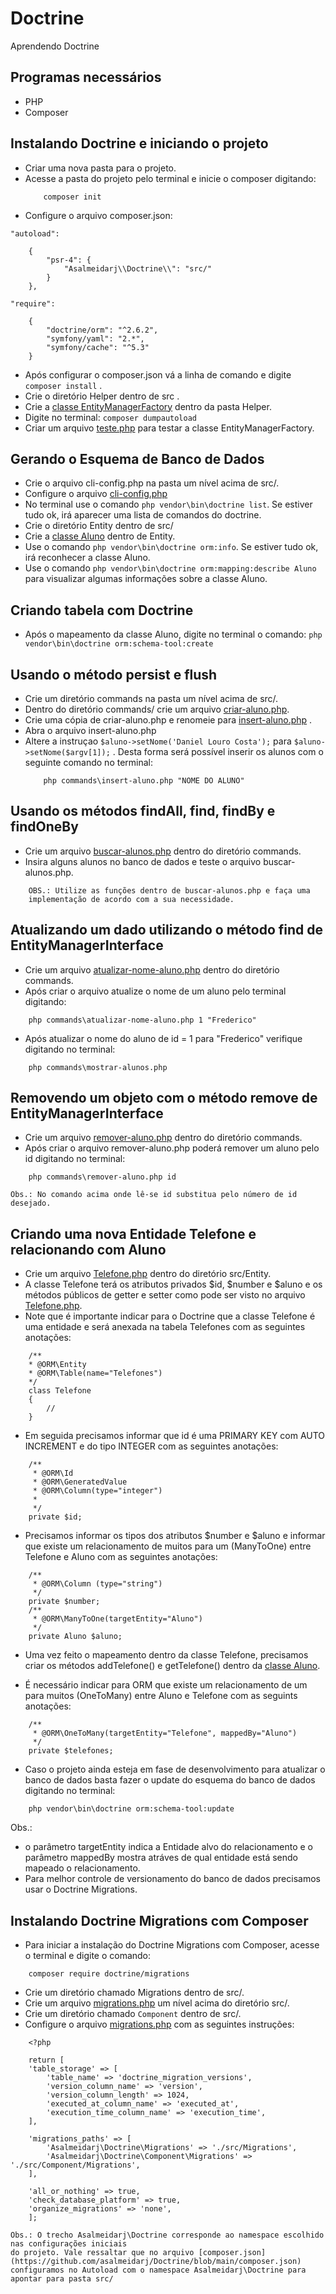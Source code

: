 # Doctrine
Aprendendo Doctrine

## Programas necessários 

- PHP
- Composer

## Instalando Doctrine e iniciando o projeto

- Criar uma nova pasta para o projeto.
- Acesse a pasta do projeto pelo terminal e inicie o composer digitando:
    ```
        composer init
    ```
- Configure o arquivo composer.json:

`"autoload":`
```
    {
        "psr-4": {
            "Asalmeidarj\\Doctrine\\": "src/"
        }
    },

```

`"require":`

```
    {
        "doctrine/orm": "^2.6.2",
        "symfony/yaml": "2.*",
        "symfony/cache": "^5.3"
    }
```

- Após configurar o composer.json vá a linha de comando e digite `composer install` .
- Crie o diretório Helper dentro de src .
- Crie a [classe EntityManagerFactory](https://github.com/asalmeidarj/Doctrine/blob/main/src/Helper/EntityManagerFactory.php) dentro da pasta Helper.
- Digite no terminal: `composer dumpautoload`
- Criar um arquivo [teste.php](https://github.com/asalmeidarj/Doctrine/blob/main/teste.php) para testar a classe EntityManagerFactory.

## Gerando o Esquema de Banco de Dados

- Crie o arquivo cli-config.php na pasta um nível acima de src/.
- Configure o arquivo [cli-config.php](https://github.com/asalmeidarj/Doctrine/blob/main/cli-config.php)
- No terminal use o comando `php vendor\bin\doctrine list`. Se estiver tudo ok, irá aparecer uma lista de comandos do doctrine.
- Crie o diretório Entity dentro de src/
- Crie a [classe Aluno](https://github.com/asalmeidarj/Doctrine/blob/main/src/Entity/Aluno.php) dentro de Entity.
- Use o comando `php vendor\bin\doctrine orm:info`. Se estiver tudo ok, irá reconhecer a classe Aluno.
- Use o comando `php vendor\bin\doctrine orm:mapping:describe Aluno` para visualizar algumas informações sobre a classe Aluno.

## Criando tabela com Doctrine

- Após o mapeamento da classe Aluno, digite no terminal o comando:
    `php vendor\bin\doctrine orm:schema-tool:create`

## Usando o método persist e flush 

- Crie um diretório commands na pasta um nível acima de src/.
- Dentro do diretório commands/ crie um arquivo [criar-aluno.php](https://github.com/asalmeidarj/Doctrine/blob/main/commands/criar-aluno.php).
- Crie uma cópia de criar-aluno.php e renomeie para [insert-aluno.php](https://github.com/asalmeidarj/Doctrine/blob/main/commands/insert-aluno.php) . 
- Abra o arquivo insert-aluno.php
- Altere a instruçao `$aluno->setNome('Daniel Louro Costa');` para `$aluno->setNome($argv[1]);` . Desta forma será possível inserir os alunos com o seguinte comando no terminal:
    ```
        php commands\insert-aluno.php "NOME DO ALUNO"
    ```

## Usando os métodos findAll, find, findBy e findOneBy

- Crie um arquivo [buscar-alunos.php](https://github.com/asalmeidarj/Doctrine/blob/main/commands/buscar-alunos.php) dentro do diretório commands.
- Insira alguns alunos no banco de dados e teste o arquivo buscar-alunos.php.
```
    OBS.: Utilize as funções dentro de buscar-alunos.php e faça uma 
    implementação de acordo com a sua necessidade.
```

## Atualizando um dado utilizando o método find de EntityManagerInterface

- Crie um arquivo [atualizar-nome-aluno.php](https://github.com/asalmeidarj/Doctrine/blob/main/commands/atualizar-nome-aluno.php) dentro do diretório commands.
- Após criar o arquivo atualize o nome de um aluno pelo terminal digitando:
```
    php commands\atualizar-nome-aluno.php 1 "Frederico"
```
- Após atualizar o nome do aluno de id = 1 para "Frederico" verifique digitando no terminal:
```
    php commands\mostrar-alunos.php
```

## Removendo um objeto com o método remove de EntityManagerInterface

- Crie um arquivo [remover-aluno.php](https://github.com/asalmeidarj/Doctrine/blob/main/commands/remover-aluno.php) dentro do diretório commands.
- Após criar o arquivo remover-aluno.php poderá remover um aluno pelo id digitando no terminal:
```
    php commands\remover-aluno.php id
```

    Obs.: No comando acima onde lê-se id substitua pelo número de id desejado.

## Criando uma nova Entidade Telefone e relacionando com Aluno

- Crie um arquivo [Telefone.php](https://github.com/asalmeidarj/Doctrine/blob/main/src/Entity/Telefone.php) dentro do diretório src/Entity.
- A classe Telefone terá os atributos privados $id, $number e $aluno e os métodos públicos de getter e setter como pode ser visto no arquivo [Telefone.php](https://github.com/asalmeidarj/Doctrine/blob/main/src/Entity/Telefone.php).
- Note que é importante indicar para o Doctrine que a classe Telefone é uma entidade e será anexada na tabela Telefones com as seguintes anotações:
```
    /**
    * @ORM\Entity
    * @ORM\Table(name="Telefones")
    */
    class Telefone
    {
        //
    }
```

- Em seguida precisamos informar que id é uma PRIMARY KEY com AUTO INCREMENT e do tipo INTEGER com as seguintes anotações:
```
    /**
     * @ORM\Id
     * @ORM\GeneratedValue
     * @ORM\Column(type="integer")
     * 
     */
    private $id;
```

- Precisamos informar os tipos dos atributos $number e $aluno e informar que existe um relacionamento
 de muitos para um (ManyToOne) entre Telefone e Aluno com as seguintes anotações:
```
    /**
     * @ORM\Column (type="string")
     */
    private $number;
    /**
     * @ORM\ManyToOne(targetEntity="Aluno")
     */
    private Aluno $aluno;
```

- Uma vez feito o mapeamento dentro da classe Telefone, precisamos criar os métodos addTelefone() e getTelefone() dentro da [classe Aluno](https://github.com/asalmeidarj/Doctrine/blob/main/src/Entity/Aluno.php).

- É necessário indicar para ORM que existe um relacionamento de um para muitos (OneToMany) entre Aluno e Telefone com as seguints anotações:
```
    /**
     * @ORM\OneToMany(targetEntity="Telefone", mappedBy="Aluno")
     */
    private $telefones;
```

- Caso o projeto ainda esteja em fase de desenvolvimento para atualizar o banco de dados basta fazer o update do esquema do banco de dados digitando no terminal:
```
    php vendor\bin\doctrine orm:schema-tool:update
```

Obs.: 
- o parâmetro targetEntity indica a Entidade alvo do relacionamento e o parâmetro mappedBy mostra atráves de qual entidade está sendo mapeado o relacionamento.
- Para melhor controle de versionamento do banco de dados precisamos usar o Doctrine Migrations.

## Instalando Doctrine Migrations com Composer

- Para iniciar a instalação do Doctrine Migrations com Composer, acesse o terminal e digite o comando:
```
    composer require doctrine/migrations
```

- Crie um diretório chamado Migrations dentro de src/.
- Crie um arquivo [migrations.php](https://github.com/asalmeidarj/Doctrine/blob/main/migrations.php) um nível acima do diretório src/.
- Crie um diretório chamado `Component` dentro de src/.
- Configure o arquivo [migrations.php](https://github.com/asalmeidarj/Doctrine/blob/main/migrations.php) com as seguintes instruções:

```
    <?php

    return [
    'table_storage' => [
        'table_name' => 'doctrine_migration_versions',
        'version_column_name' => 'version',
        'version_column_length' => 1024,
        'executed_at_column_name' => 'executed_at',
        'execution_time_column_name' => 'execution_time',
    ],
 
    'migrations_paths' => [
        'Asalmeidarj\Doctrine\Migrations' => './src/Migrations',
        'Asalmeidarj\Doctrine\Component\Migrations' => './src/Component/Migrations',
    ],

    'all_or_nothing' => true,
    'check_database_platform' => true,
    'organize_migrations' => 'none',
    ];
```

    Obs.: O trecho Asalmeidarj\Doctrine corresponde ao namespace escolhido  nas configurações iniciais
    do projeto. Vale ressaltar que no arquivo [composer.json](https://github.com/asalmeidarj/Doctrine/blob/main/composer.json) configuramos no Autoload com o namespace Asalmeidarj\Doctrine para apontar para pasta src/
